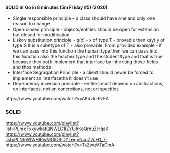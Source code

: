 #### SOLID in Go in 8 minutes (5m Friday #5) (2020)
<ul>
  <li>Single responsible principle - a class should have one and only one reason to change</li>
  <li>Open closed principle - objects/entities should be open for extension but closed for modification</li>
  <li>Liskov substitution principle - q(x) - x of type T - provable then q(y) y of type S & is a substype of T - also provable.
    From provided example - if we can pass into this function the human type then we can pass into this function also the teacher type and the student type and that is true because they both implement that interface by inheriting those fields and thos methods</li>
  <li>Interface Segragation Principle - a client should never be forced to implement an interfacetha it doesn't use</li>
  <li>Dependency inversion principle - entities must depend on abstractions, on interfaces, not on concretions, not on specifics</li>
</ul>
https://www.youtube.com/watch?v=AKdvlr-RzEA


### SOLID
  https://www.youtube.com/playlist?list=PLmqFxxywkatQNWLG1IZYUhKoQrnuZHqaK
  https://www.youtube.com/playlist?list=PLNkWIWHIRwMGlOBjDYTeqnNcuZ2cH1_7-
  https://www.youtube.com/watch?v=TxZwqVTaCmA
